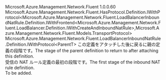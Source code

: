 <Type Name="IBlank&lt;ParentT&gt;" FullName="Microsoft.Azure.Management.Network.Fluent.LoadBalancerInboundNatRule.Definition.IBlank&lt;ParentT&gt;">
  <TypeSignature Language="C#" Value="public interface IBlank&lt;ParentT&gt; : Microsoft.Azure.Management.Network.Fluent.HasProtocol.Definition.IWithProtocol&lt;Microsoft.Azure.Management.Network.Fluent.LoadBalancerInboundNatRule.Definition.IWithFrontend&lt;Microsoft.Azure.Management.Network.Fluent.LoadBalancer.Definition.IWithCreateAndInboundNatRule&gt;,Microsoft.Azure.Management.Network.Fluent.Models.TransportProtocol&gt;, Microsoft.Azure.Management.Network.Fluent.LoadBalancerInboundNatRule.Definition.IWithProtocol&lt;ParentT&gt;" />
  <TypeSignature Language="ILAsm" Value=".class public interface auto ansi abstract IBlank`1&lt;ParentT&gt; implements class Microsoft.Azure.Management.Network.Fluent.HasProtocol.Definition.IWithProtocol`2&lt;class Microsoft.Azure.Management.Network.Fluent.LoadBalancerInboundNatRule.Definition.IWithFrontend`1&lt;class Microsoft.Azure.Management.Network.Fluent.LoadBalancer.Definition.IWithCreateAndInboundNatRule&gt;, class Microsoft.Azure.Management.Network.Fluent.Models.TransportProtocol&gt;, class Microsoft.Azure.Management.Network.Fluent.LoadBalancerInboundNatRule.Definition.IWithProtocol`1&lt;!ParentT&gt;" />
  <TypeSignature Language="DocId" Value="T:Microsoft.Azure.Management.Network.Fluent.LoadBalancerInboundNatRule.Definition.IBlank`1" />
  <TypeSignature Language="VB.NET" Value="Public Interface IBlank(Of ParentT)&#xA;Implements IWithProtocol(Of IWithFrontend(Of IWithCreateAndInboundNatRule), TransportProtocol), IWithProtocol(Of ParentT)" />
  <TypeSignature Language="F#" Value="type IBlank&lt;'ParentT&gt; = interface&#xA;    interface IWithProtocol&lt;'ParentT&gt;&#xA;    interface IWithProtocol&lt;IWithFrontend&lt;IWithCreateAndInboundNatRule&gt;, TransportProtocol&gt;" />
  <AssemblyInfo>
    <AssemblyName>Microsoft.Azure.Management.Network.Fluent</AssemblyName>
    <AssemblyVersion>1.0.0.60</AssemblyVersion>
  </AssemblyInfo>
  <TypeParameters>
    <TypeParameter Name="ParentT" />
  </TypeParameters>
  <Interfaces>
    <Interface>
      <InterfaceName>Microsoft.Azure.Management.Network.Fluent.HasProtocol.Definition.IWithProtocol&lt;Microsoft.Azure.Management.Network.Fluent.LoadBalancerInboundNatRule.Definition.IWithFrontend&lt;Microsoft.Azure.Management.Network.Fluent.LoadBalancer.Definition.IWithCreateAndInboundNatRule&gt;,Microsoft.Azure.Management.Network.Fluent.Models.TransportProtocol&gt;</InterfaceName>
    </Interface>
    <Interface>
      <InterfaceName>Microsoft.Azure.Management.Network.Fluent.LoadBalancerInboundNatRule.Definition.IWithProtocol&lt;ParentT&gt;</InterfaceName>
    </Interface>
  </Interfaces>
  <Docs>
    <typeparam name="ParentT"><span data-ttu-id="72f3a-101">この定義をアタッチした後に戻るに親の定義の段階です。</span><span class="sxs-lookup"><span data-stu-id="72f3a-101">The stage of the parent definition to return to after attaching this definition.</span></span></typeparam>
    <summary>
            <span data-ttu-id="72f3a-102">受信の NAT ルール定義の最初の段階です。</span><span class="sxs-lookup"><span data-stu-id="72f3a-102">The first stage of the inbound NAT rule definition.</span></span>
            </summary>
    <remarks>To be added.</remarks>
  </Docs>
  <Members />
</Type>